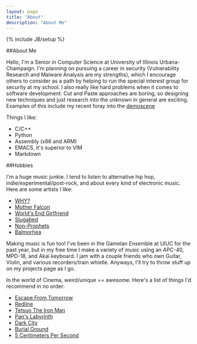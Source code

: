 ```yaml
---
layout: page
title: "About"
description: "About Me"
---
```

{% include JB/setup %}

##About Me

Hello, I'm a Senior in Computer Science at University of Illinois Urbana-Champaign.  I'm planning on pursuing a career in security (Vulnerability Research and Malware Analysis are my strengths), which I encourage others to consider as a path by helping to run the special interest group for security at my school.  I also really like hard problems when it comes to software development.  Cut and Paste approaches are boring, so designing new techniques and just research into the unknown in general are exciting.  Examples of this include my recent foray into the [demoscene](https://www.youtube.com/watch?v=g3TRZamP85c)

Things I like:

- C/C++
- Python
- Assembly (x86 and ARM)
- EMACS, it's superior to VIM
- Markdown

##Hobbies

I'm a huge music junkie. I tend to listen to alternative hip hop, indie/experimental/post-rock, and about every kind of electronic music.  Here are some artists I like:

- [WHY?](http://www.last.fm/music/Why%3F)
- [Mother Falcon](http://www.last.fm/music/Mother+Falcon)
- [World's End Girlfriend](http://www.last.fm/music/world%27s+end+girlfriend)
- [Slugabed](http://www.last.fm/music/Slugabed)
- [Non-Prophets](http://www.last.fm/music/Non-Prophets)
- [Balmorhea](http://www.last.fm/music/Balmorhea)

Making music is fun too!  I've been in the Gamelan Ensemble at UIUC for the past year, but in my free time I make a variety of music using an APC-40, MPD-18, and Akai keyboard.  I jam with a couple friends who own Guitar, Violin, and various recorders/train whistle.  Anyways, I'll try to throw stuff up on my projects page as I go.

In the world of Cinema, weird/unique == awesome.  Here's a list of things I'd recommend in no order:

- [Escape From Tomorrow](http://www.imdb.com/title/tt2187884/)
- [Redline](http://www.imdb.com/title/tt1483797/)
- [Tetsuo The Iron Man](http://www.imdb.com/title/tt0096251/)
- [Pan's Labyrinth](http://www.imdb.com/title/tt0457430/)
- [Dark City](http://www.imdb.com/title/tt0118929/)
- [Burial Ground](http://www.imdb.com/title/tt0081248/)
- [5 Centimeters Per Second](http://www.imdb.com/title/tt0983213/)

